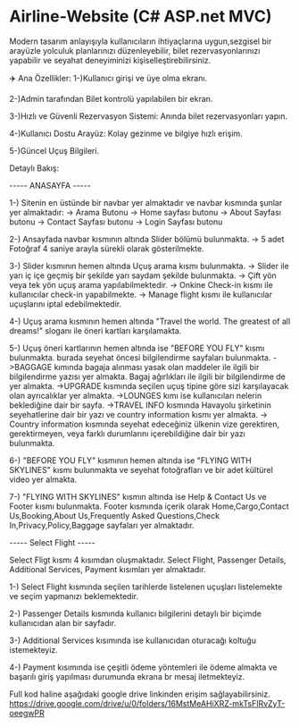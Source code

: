 # Airline-Website  (C# ASP.net MVC)
 
 Modern tasarım anlayışıyla kullanıcıların ihtiyaçlarına uygun,sezgisel bir arayüzle yolculuk planlarınızı düzenleyebilir,
 bilet rezervasyonlarınızı yapabilir ve seyahat deneyiminizi kişiselleştirebilirsiniz.

✈️ Ana Özellikler:
1-)Kullanıcı girişi ve üye olma ekranı.

2-)Admin tarafından Bilet kontrolü yapılabilen bir ekran.

3-)Hızlı ve Güvenli Rezervasyon Sistemi: Anında bilet rezervasyonları yapın.

4-)Kullanıcı Dostu Arayüz: Kolay gezinme ve bilgiye hızlı erişim.

5-)Güncel Uçuş Bilgileri.

Detaylı Bakış: 

 -----  ANASAYFA  ----- 

1-) Sitenin en üstünde bir navbar yer almaktadır ve navbar kısmında şunlar yer almaktadır: 
     -> Arama Butonu
     -> Home sayfası butonu
     -> About Sayfası butonu 
     -> Contact Sayfası butonu
     -> Login Sayfası butonu


2-) Ansayfada navbar kısmının altında Slider bölümü bulunmakta.
     -> 5 adet Fotoğraf 4 saniye arayla sürekli olarak gösterilmekte. 

3-) Slider kısmının hemen altında Uçuş arama kısmı bulunmakta.
     -> Slider ile yarı iç içe geçmiş bir şekilde yarı saydam şekilde bulunmakta.
     -> Çift yön veya tek yön uçuş arama yapılabilmektedir. 
     -> Onkine Check-in kısmı ile kullanıcılar check-in yapabilmekte. 
     -> Manage flight kısmı ile kullanıcılar uçuşlarını iptal edebilmektedir.

4-) Uçuş arama kısmının hemen altında "Travel the world. The greatest of all dreams!" sloganı ile öneri kartları karşılamakta. 

5-) Uçuş öneri kartlarının hemen altında ise "BEFORE YOU FLY" kısmı bulunmakta. burada seyehat öncesi bilgilendirme sayfaları bulunmakta. 
     ->BAGGAGE kımında bagaja alınması yasak olan maddeler ile ilgili bir bilgilendirme yazısı yer almakta. Bagaj ağırlıkları ile ilgili bir bilgilendirme de yer almakta. 
     ->UPGRADE kısmında seçilen uçuş tipine göre sizi karşılayacak olan ayrıcalıklar yer almakta. 
     ->LOUNGES kımı ise kullanıcıları  nelerin beklediğine dair bir sayfa.
     ->TRAVEL INFO kısmında Havayolu şirketinin seyehatlerine dair bir yazı  ve country information kısmı yer almakta. 
         -> Country information kısmında seyehat edeceğiniz ülkenin vize gerektiren, gerektirmeyen, veya farklı durumlarını içerebildiğine dair bir yazı bulunmakta. 

6-) "BEFORE YOU FLY" kısmının hemen altında ise  "FLYING WITH SKYLINES" kısmı bulunmakta ve seyehat fotoğrafları ve bir adet kültürel video yer almakta. 


7-) "FLYING WITH SKYLINES" kısmın altında ise Help & Contact Us ve Footer kısmı bulunmakta. 
      Footer kısmında içerik olarak Home,Cargo,Contact Us,Booking,About Us,Frequently Asked Questions,Check In,Privacy,Policy,Baggage sayfaları yer almaktadır. 


----- Select Flight -----

  Select Fligt kısmı 4 kısımdan oluşmaktadır. Select Flight, Passenger Details, Additional Services, Payment kısımları yer almaktadır. 

1-)  Select Flight kısmında seçilen tarihlerde listelenen uçuşları listelemekte ve seçim yapmanızı beklemektedir. 

2-)  Passenger Details kısmında kullanıcı bilgilerini detaylı bir biçimde kullanıcıdan alan bir sayfadır. 

3-)  Additional Services kısımında ise kullanıcıdan oturacağı koltuğu istemekteyiz.

4-) Payment kısımında ise çeşitli ödeme yöntemleri ile ödeme almakta ve başarılı giriş yapılması durumunda ekrana br mesaj iletmekteyiz. 


Full kod haline aşağıdaki google drive linkinden erişim sağlayabilirsiniz.
  https://drive.google.com/drive/u/0/folders/16MstMeAHiXRZ-mkTsFIRvZyT-oeegwPR

     

    

